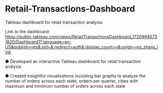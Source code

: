# Retail-Transactions-Dashboard
Tableau dashboard for retail transaction analysis

Link to the dashboard: https://public.tableau.com/views/RetailTransactionsDashboard_17209945731820/Dashboard1?:language=en-US&publish=yes&:sid=&:redirect=auth&:display_count=n&:origin=viz_share_link

●     Developed an interactive Tableau dashboard for retail transaction analysis


●     Created insightful visualizations including bar graphs to analyze the number of orders across each state, orders per quarter, cities 
       with maximum and minimum number of orders across each state


